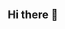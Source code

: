## Hi there 👋

<!--

Welcome to our GitHub space! We're excited to have you here as part of our community. Whether you're a seasoned developer or just getting started, there's always room for everyone to contribute, learn, and grow together.

Dualz Solutions is a young company founded by senior software engineers, each having over 25 years of experience in software architecture, design and engineering, with main expertise in the domain of digital video and linear broadcast. Dualz has developed multiple software solutions in the digital video area, our own product folio as well as in outsourcing projects for our customers. 

### Contribution Guidelines
Want to get involved? Awesome! We welcome contributions of all sizes—whether it's fixing a bug, suggesting a new feature, or improving documentation. Here's how you can get started:

Fork the repository.
Make your changes in a new branch.
Submit a pull request, and we'll review it as soon as possible.
Be sure to follow our coding standards and check out our contribution guide for more details.
Check out our Contribution Guide for more info.

### Useful Resources
Looking for documentation or developer guides? We've got you covered:

Official Documentation
API Reference
Community Wiki
Feel free to explore, and if you can't find what you're looking for, don’t hesitate to ask!

We can't wait to see how you'll make an impact in our projects. Let's build something amazing together! 😊

